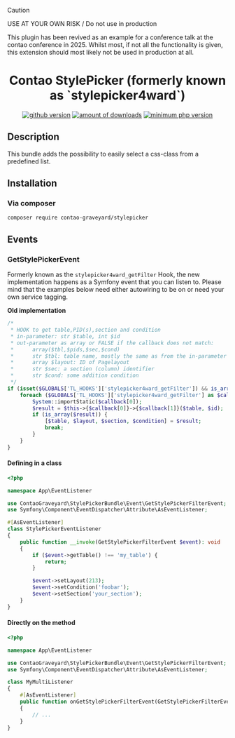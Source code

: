 > [!CAUTION]
> USE AT YOUR OWN RISK / Do not use in production
>
> This plugin has been revived as an example for a conference talk at the contao conference in 2025.
> Whilst most, if not all the functionality is given, this extension should most likely not be used in production at all.

<h1 align="center">Contao StylePicker (formerly known as `stylepicker4ward`)</h1>
<p align="center">
    <a href="https://github.com/contao-graveyard/stylepicker"><img src="https://img.shields.io/github/v/release/contao-graveyard/stylepicker" alt="github version"/></a>
    <a href="https://packagist.org/packages/contao-graveyard/stylepicker"><img src="https://img.shields.io/packagist/dt/contao-graveyard/stylepicker?color=f47c00" alt="amount of downloads"/></a>
    <a href="https://packagist.org/packages/contao-graveyard/stylepicker"><img src="https://img.shields.io/packagist/dependency-v/contao-graveyard/stylepicker/php?color=474A8A" alt="minimum php version"></a>
</p>

## Description

This bundle adds the possibility to easily select a css-class from a predefined list.

## Installation

### Via composer

```
composer require contao-graveyard/stylepicker
```

## Events

### GetStylePickerEvent

Formerly known as the `stylepicker4ward_getFilter` Hook, the new implementation happens as a Symfony event that you can
listen to. Please mind that the examples below need either autowiring to be on or need your own service tagging.

**Old implementation**
```php
/*
 * HOOK to get table,PID(s),section and condition
 * in-parameter: str $table, int $id
 * out-parameter as array or FALSE if the callback does not match:
 * 		array($tbl,$pids,$sec,$cond)
 * 		str $tbl: table name, mostly the same as from the in-parameter
 * 		array $layout: ID of Pagelayout
 * 		str $sec: a section (column) identifier
 * 		str $cond: some addition condition
 */
if (isset($GLOBALS['TL_HOOKS']['stylepicker4ward_getFilter']) && is_array($GLOBALS['TL_HOOKS']['stylepicker4ward_getFilter'])) {
    foreach ($GLOBALS['TL_HOOKS']['stylepicker4ward_getFilter'] as $callback) {
        System::importStatic($callback[0]);
        $result = $this->{$callback[0]}->{$callback[1]}($table, $id);
        if (is_array($result)) {
            [$table, $layout, $section, $condition] = $result;
            break;
        }
    }
}
```

#### Defining in a class

```php
<?php

namespace App\EventListener

use ContaoGraveyard\StylePickerBundle\Event\GetStylePickerFilterEvent;
use Symfony\Component\EventDispatcher\Attribute\AsEventListener;

#[AsEventListener]
class StylePickerEventListener
{
    public function __invoke(GetStylePickerFilterEvent $event): void
    {
        if ($event->getTable() !== 'my_table') {
            return;
        }

        $event->setLayout(213);
        $event->setCondition('foobar');
        $event->setSection('your_section');
    }
}
```

#### Directly on the method

```php
<?php

namespace App\EventListener

use ContaoGraveyard\StylePickerBundle\Event\GetStylePickerFilterEvent;
use Symfony\Component\EventDispatcher\Attribute\AsEventListener;

class MyMultiListener
{
    #[AsEventListener]
    public function onGetStylePickerFilterEvent(GetStylePickerFilterEvent $event): void
    {
        // ...
    }
}
```

